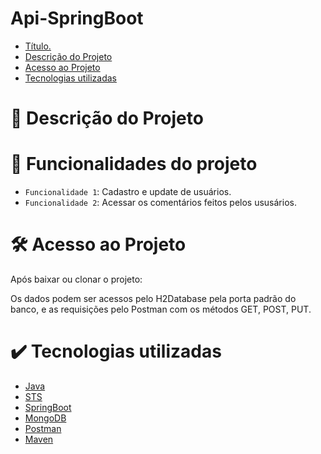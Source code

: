 # Api-SpringBoot

* [Título.](#Título)
* [Descrição do Projeto](#descrição-do-projeto)
* [Acesso ao Projeto](#acesso-ao-projeto)
* [Tecnologias utilizadas](#tecnologias-utilizadas)

# 📝 Descrição do Projeto 
  

# 🔨 Funcionalidades do projeto

- `Funcionalidade 1`: Cadastro e update de usuários.
- `Funcionalidade 2`: Acessar os comentários feitos pelos ususários.
  
# 🛠️ Acesso ao Projeto

Após baixar ou clonar o projeto:

Os dados podem ser acessos pelo H2Database pela porta padrão do banco, e as requisições pelo Postman com os métodos GET, POST, PUT. 

# ✔️ Tecnologias utilizadas

* [Java](#Java)
* [STS](#STS)
* [SpringBoot](#SpringBoot)
* [MongoDB](#MongoDB)
* [Postman](#Postman)
* [Maven](#Maven)
